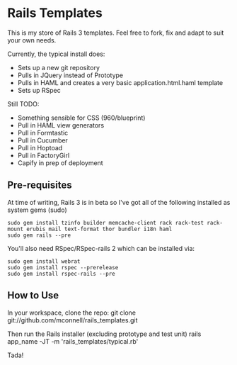 # Rails Templates

This is my store of Rails 3 templates. Feel free to fork, fix and adapt to suit your own needs.

Currently, the typical install does:

* Sets up a new git repository
* Pulls in JQuery instead of Prototype
* Pulls in HAML and creates a very basic application.html.haml template
* Sets up RSpec

Still TODO:

* Something sensible for CSS (960/blueprint)
* Pull in HAML view generators
* Pull in Formtastic
* Pull in Cucumber
* Pull in Hoptoad
* Pull in FactoryGirl
* Capify in prep of deployment

## Pre-requisites
At time of writing, Rails 3 is in beta so I've got all of the following installed as system gems (sudo)

    sudo gem install tzinfo builder memcache-client rack rack-test rack-mount erubis mail text-format thor bundler i18n haml
    sudo gem rails --pre

You'll also need RSpec/RSpec-rails 2 which can be installed via:

    sudo gem install webrat
    sudo gem install rspec --prerelease
    sudo gem install rspec-rails --pre

## How to Use
In your workspace, clone the repo:
    git clone git://github.com/mconnell/rails_templates.git

Then run the Rails installer (excluding prototype and test unit)
    rails app_name -JT -m 'rails_templates/typical.rb'

Tada!
